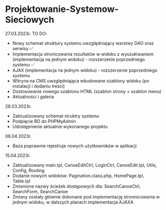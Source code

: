 # Projektowanie-Systemow-Sieciowych

27.03.2023r.
TO DO:
- Nowy schemat struktury systemu uwzględniający warstwy DAO oraz serwisy ✅
- Implementacja stronicowania rezultatów w widoku z wyszukiwaniem (implementacja na jednym widoku) - rozszerzenie poprzedniego systemu ✅
- AJAX (implementacja na jednym widoku) - rozszerzenie poprzedniego systemu
- Witryna na CMS uwzględniająca wbudowane szablony widoku (po instalacji i dodaniu treści)
- Dostosowanie nowego szablonu HTML (szablon strony + szablon menu)
- Aktualności i galeria

28.03.2023r.
- Zaktualizowany schemat struktry systemu
- Podpięcie BD do PHPMyAdmin
- Udostępnienie aktualnie wykonanego projektu

06.04.2023r.
- Baza poprawnie rejestruje nowych użytkowników w aplikacji

15.04.2023r.
- Zaktualizowany main.tpl, CanoeEditCtrl, LoginCtrl, CanoeEdit.tpl, Utils, Config, Routing
- Dodanie nowych widoków: Pagination.class.php, HomePage.tpl, Table.tpl
- Zmienione nazwy ścieżek dostępowych dla: SearchCanoeCtrl, SearchForm, SearchCanoe
- Zmiany zostały głównie dokonane pod implementację stronnicowania w jednym widoku, w dalszych planach implementacja AJAXA
